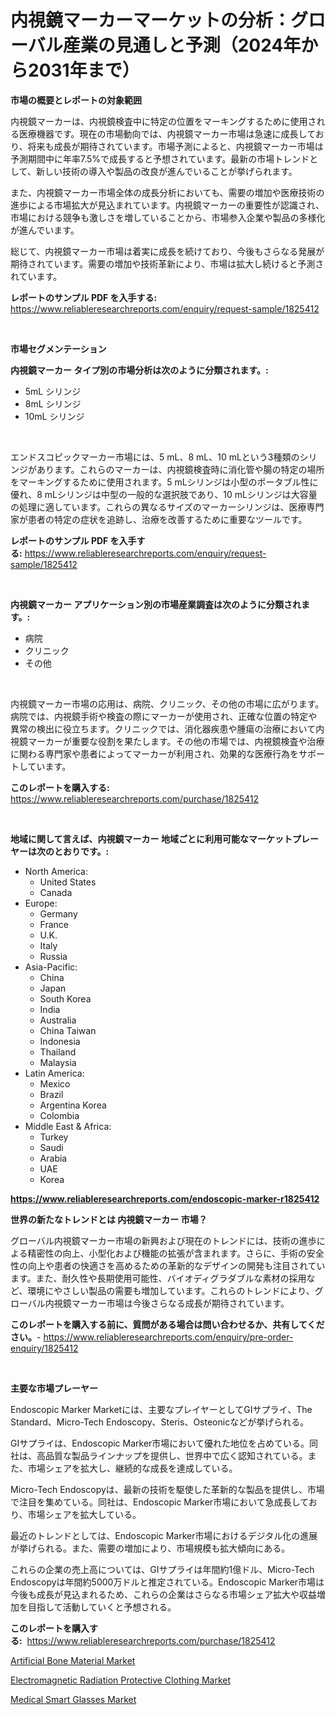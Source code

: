 <p><h1>内視鏡マーカーマーケットの分析：グローバル産業の見通しと予測（2024年から2031年まで）</h1></p><p><strong>市場の概要とレポートの対象範囲</strong></p>
<p><p>内視鏡マーカーは、内視鏡検査中に特定の位置をマーキングするために使用される医療機器です。現在の市場動向では、内視鏡マーカー市場は急速に成長しており、将来も成長が期待されています。市場予測によると、内視鏡マーカー市場は予測期間中に年率7.5%で成長すると予想されています。最新の市場トレンドとして、新しい技術の導入や製品の改良が進んでいることが挙げられます。</p><p>また、内視鏡マーカー市場全体の成長分析においても、需要の増加や医療技術の進歩による市場拡大が見込まれています。内視鏡マーカーの重要性が認識され、市場における競争も激しさを増していることから、市場参入企業や製品の多様化が進んでいます。</p><p>総じて、内視鏡マーカー市場は着実に成長を続けており、今後もさらなる発展が期待されています。需要の増加や技術革新により、市場は拡大し続けると予測されています。</p></p>
<p><strong>レポートのサンプル PDF を入手する:</strong> <a href="https://www.reliableresearchreports.com/enquiry/request-sample/1825412">https://www.reliableresearchreports.com/enquiry/request-sample/1825412</a></p>
<p>&nbsp;</p>
<p><strong>市場セグメンテーション</strong></p>
<p><strong>内視鏡マーカー タイプ別の市場分析は次のように分類されます。:</strong></p>
<p><ul><li>5mL シリンジ</li><li>8mL シリンジ</li><li>10mL シリンジ</li></ul></p>
<p>&nbsp;</p>
<p><p>エンドスコピックマーカー市場には、5 mL、8 mL、10 mLという3種類のシリンジがあります。これらのマーカーは、内視鏡検査時に消化管や腸の特定の場所をマーキングするために使用されます。5 mLシリンジは小型のポータブル性に優れ、8 mLシリンジは中型の一般的な選択肢であり、10 mLシリンジは大容量の処理に適しています。これらの異なるサイズのマーカーシリンジは、医療専門家が患者の特定の症状を追跡し、治療を改善するために重要なツールです。</p></p>
<p><strong>レポートのサンプル PDF を入手する:</strong>&nbsp;<a href="https://www.reliableresearchreports.com/enquiry/request-sample/1825412">https://www.reliableresearchreports.com/enquiry/request-sample/1825412</a></p>
<p>&nbsp;</p>
<p><strong> 内視鏡マーカー アプリケーション別の市場産業調査は次のように分類されます。:</strong></p>
<p><ul><li>病院</li><li>クリニック</li><li>その他</li></ul></p>
<p>&nbsp;</p>
<p><p>内視鏡マーカー市場の応用は、病院、クリニック、その他の市場に広がります。病院では、内視鏡手術や検査の際にマーカーが使用され、正確な位置の特定や異常の検出に役立ちます。クリニックでは、消化器疾患や腫瘍の治療において内視鏡マーカーが重要な役割を果たします。その他の市場では、内視鏡検査や治療に関わる専門家や患者によってマーカーが利用され、効果的な医療行為をサポートしています。</p></p>
<p><strong>このレポートを購入する:</strong>&nbsp; <a href="https://www.reliableresearchreports.com/purchase/1825412">https://www.reliableresearchreports.com/purchase/1825412</a></p>
<p>&nbsp;</p>
<p><strong>地域に関して言えば、内視鏡マーカー 地域ごとに利用可能なマーケットプレーヤーは次のとおりです。:</strong></p>
<p><ul>
    <li>
        North America:
        <ul>
            <li>United States</li>
            <li>Canada</li>
        </ul>
    </li>
    <li>
        Europe:
        <ul>
            <li>Germany</li>
            <li>France</li>
            <li>U.K.</li>
            <li>Italy</li>
            <li>Russia</li>
        </ul>
    </li>
    <li>
        Asia-Pacific:
        <ul>
            <li>China</li>
            <li>Japan</li>
            <li>South Korea</li>
            <li>India</li>
            <li>Australia</li>
            <li>China Taiwan</li>
            <li>Indonesia</li>
            <li>Thailand</li>
            <li>Malaysia</li>
        </ul>
    </li>
    <li>
        Latin America:
        <ul>
            <li>Mexico</li>
            <li>Brazil</li>
            <li>Argentina Korea</li>
            <li>Colombia</li>
        </ul>
    </li>
    <li>
        Middle East & Africa:
        <ul>
            <li>Turkey</li>
            <li>Saudi</li>
            <li>Arabia</li>
            <li>UAE</li>
            <li>Korea</li>
        </ul>
    </li>
    </ul></p>
<p><strong><a href="https://www.reliableresearchreports.com/endoscopic-marker-r1825412">https://www.reliableresearchreports.com/endoscopic-marker-r1825412</a></strong>&nbsp;</p>
<p><strong>世界の新たなトレンドとは 内視鏡マーカー 市場？</strong></p>
<p><p>グローバル内視鏡マーカー市場の新興および現在のトレンドには、技術の進歩による精密性の向上、小型化および機能の拡張が含まれます。さらに、手術の安全性の向上や患者の快適さを高めるための革新的なデザインの開発も注目されています。また、耐久性や長期使用可能性、バイオディグラダブルな素材の採用など、環境にやさしい製品の需要も増加しています。これらのトレンドにより、グローバル内視鏡マーカー市場は今後さらなる成長が期待されています。</p></p>
<p><strong>このレポートを購入する前に、質問がある場合は問い合わせるか、共有してください。</strong>- <a href="https://www.reliableresearchreports.com/enquiry/pre-order-enquiry/1825412">https://www.reliableresearchreports.com/enquiry/pre-order-enquiry/1825412</a></p>
<p>&nbsp;</p>
<p><strong>主要な市場プレーヤー</strong></p>
<p><p>Endoscopic Marker Marketには、主要なプレイヤーとしてGIサプライ、The Standard、Micro-Tech Endoscopy、Steris、Osteonicなどが挙げられる。 </p><p>GIサプライは、Endoscopic Marker市場において優れた地位を占めている。同社は、高品質な製品ラインナップを提供し、世界中で広く認知されている。また、市場シェアを拡大し、継続的な成長を達成している。</p><p>Micro-Tech Endoscopyは、最新の技術を駆使した革新的な製品を提供し、市場で注目を集めている。同社は、Endoscopic Marker市場において急成長しており、市場シェアを拡大している。</p><p>最近のトレンドとしては、Endoscopic Marker市場におけるデジタル化の進展が挙げられる。また、需要の増加により、市場規模も拡大傾向にある。</p><p>これらの企業の売上高については、GIサプライは年間約1億ドル、Micro-Tech Endoscopyは年間約5000万ドルと推定されている。Endoscopic Marker市場は今後も成長が見込まれるため、これらの企業はさらなる市場シェア拡大や収益増加を目指して活動していくと予想される。</p></p>
<p><strong>このレポートを購入する:</strong>&nbsp;&nbsp;<a href="https://www.reliableresearchreports.com/purchase/1825412">https://www.reliableresearchreports.com/purchase/1825412</a></p>
<p><p><a href="https://carnation-joke-41f.notion.site/Artificial-Bone-Material-Market-Exploring-Market-Share-Market-Trends-and-Future-Growth-e28ecb9aaabf4ad4a57487e9249363af">Artificial Bone Material Market</a></p><p><a href="https://extreme-scabiosa-c81.notion.site/Electromagnetic-Radiation-Protective-Clothing-Market-Trends-Forecast-and-Competitive-Analysis-to--e95d4c63c39b4e94b852f47be1a3fe2c">Electromagnetic Radiation Protective Clothing Market</a></p><p><a href="https://adventurous-uranium-ef9.notion.site/Medical-Smart-Glasses-Market-Analysis-Its-CAGR-Market-Segmentation-and-Global-Industry-Overview-0b80336122af46bc9e3adf285095abce">Medical Smart Glasses Market</a></p></p>